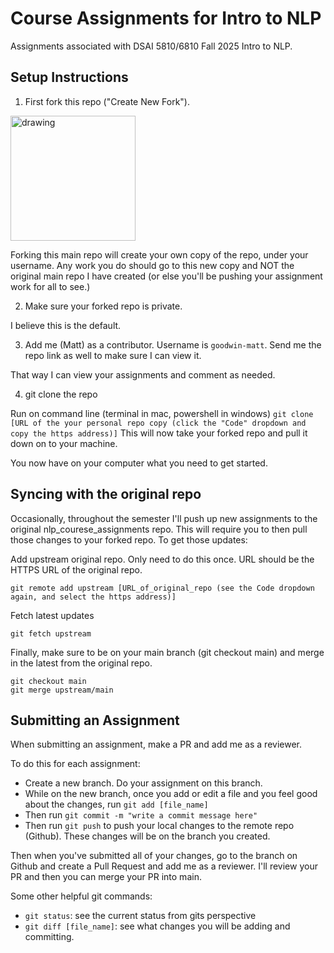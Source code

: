# Course Assignments for Intro to NLP
Assignments associated with DSAI 5810/6810 Fall 2025 Intro to NLP.

## Setup Instructions


1. First fork this repo ("Create New Fork"). 

<img src="images/Screenshot%202025-08-22%20at%208.40.27%E2%80%AFPM.png" alt="drawing" width="200"/>

Forking this main repo will create your own copy of the repo, under your username. Any work you do should go to this new copy
and NOT the original main repo I have created (or else you'll be pushing your assignment work for all to see.)

2. Make sure your forked repo is private. 

I believe this is the default.

3. Add me (Matt) as a contributor. Username is `goodwin-matt`. Send me the repo link as well to make sure I can view it.

That way I can view your assignments and comment as needed.

4. git clone the repo

Run on command line (terminal in mac, powershell in windows) `git clone [URL of the your personal repo copy (click the "Code" dropdown and copy the https address)]`
This will now take your forked repo and pull it down on to your machine.

You now have on your computer what you need to get started.


## Syncing with the original repo
Occasionally, throughout the semester I'll push up new assignments to the original nlp_courese_assignments repo. 
This will require you to then pull those changes to your forked repo. To get those updates:

Add upstream original repo. Only need to do this once. URL should be the HTTPS URL of the original repo.
```commandline
git remote add upstream [URL_of_original_repo (see the Code dropdown again, and select the https address)]
```

Fetch latest updates
```commandline
git fetch upstream
```

Finally, make sure to be on your main branch (git checkout main) and merge in the latest from the original repo.
```commandline
git checkout main
git merge upstream/main
```

## Submitting an Assignment
When submitting an assignment, make a PR and add me as a reviewer.

To do this for each assignment:
- Create a new branch. Do your assignment on this branch.
- While on the new branch, once you add or edit a file and you feel good about the changes, run `git add [file_name]`
- Then run `git commit -m "write a commit message here"`
- Then run `git push` to push your local changes to the remote repo (Github). These changes will be on the branch you created.

Then when you've submitted all of your changes, go to the branch on Github and create a Pull Request and add me as a reviewer.
I'll review your PR and then you can merge your PR into main.

Some other helpful git commands:
- `git status`: see the current status from gits perspective
- `git diff [file_name]`: see what changes you will be adding and committing.
